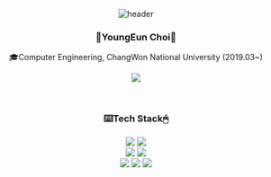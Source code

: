 <div align="center">
  
  ![header](https://capsule-render.vercel.app/api?type=waving&color=color=0:EEFF00,100:FFC0CB&height=100&section=header&text=Thanks%20for%20coming&fontSize=40)
  

  <h3>🧸YoungEun Choi🧸</h3>
  <p>🎓Computer Engineering, ChangWon National University (2019.03~)</p>
  
  <a href="https://www.instagram.com/sveun.cy" target="_blank"><img src="https://img.shields.io/badge/instagram-E4405F?style=for-the-badge&logo=Instagram&logoColor=white"/></a>

  <br>
  <h3>⌨️Tech Stack🖱</h3>
  <img src="https://img.shields.io/badge/java-007396?style=for-the-badge&logo=java&logoColor=white">
  <img src="https://img.shields.io/badge/Android-3DDC84?style=for-the-badge&logo=android&logoColor=white"/>
  <br>
  <img src="https://img.shields.io/badge/html5-E34F26?style=for-the-badge&logo=html5&logoColor=white">
  <img src="https://img.shields.io/badge/PHP-777BB4?style=for-the-badge&logo=PHP&logoColor=white">
  <br> 
  <img src="https://img.shields.io/badge/firebase-FFCA28?style=for-the-badge&logo=firebase&logoColor=white">
  <img src="https://img.shields.io/badge/amazonaws-232F3E?style=for-the-badge&logo=amazonaws&logoColor=white"> 
  <img src="https://img.shields.io/badge/mysql-4479A1?style=for-the-badge&logo=mysql&logoColor=white"> 
  </div>

<!--
**YoungEun-Choi930/YoungEun-Choi930** is a ✨ _special_ ✨ repository because its `README.md` (this file) appears on your GitHub profile.

Here are some ideas to get you started:

- 🔭 I’m currently working on ...
- 🌱 I’m currently learning ...
- 👯 I’m looking to collaborate on ...
- 🤔 I’m looking for help with ...
- 💬 Ask me about ...
- 📫 How to reach me: ...
- 😄 Pronouns: ...
- ⚡ Fun fact: ...

🍀👀🖤🔥🐾👣🌻🏫🌐🧸🎲🎱🔮🪁🎼📗📕📔📖📘📙📒📓📚📃📌🔧🔨🛠✏️📝✒️🖊🖋🖍⌨️🖱
-->
